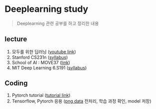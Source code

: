 # Deeplearning study
> Deeplearning 관련 공부를 하고 정리한 내용

## lecture
1. 모두를 위한 딥러닝 ([youtube link](https://www.youtube.com/watch?v=BS6O0zOGX4E&list=PLlMkM4tgfjnLSOjrEJN31gZATbcj_MpUm&index=1))
2. Stanford CS231n ([syllabus](http://cs231n.stanford.edu/2017/syllabus.html))
3. School of AI : MOVE37 ([link](https://www.edwith.org/move37/joinLectures/25196))
4. MIT Deep Learning 6.S191 ([syllabus](http://introtodeeplearning.com/?fbclid=IwAR2wCGZ_DrzzdpU2OLZHmXjZy9H14NfEXwat0d9L4IdbN76LHkgoHXqlidc))

## Coding
1. Pytorch tutorial ([tutorial link](https://pytorch.org/tutorials/beginner/deep_learning_60min_blitz.html))
2. Tensorflow, Pytorch 응용 ([png data](https://www.kaggle.com/jidhumohan/mnist-png) 전처리, 학습 과정 확인, model 저장)
